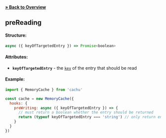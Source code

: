 [**» Back to Overview**](https://github.com/azurydev/cachu#hooks)

## preReading

#### Structure:

```js
async ({ keyOfTargetedEntry }) => Promise<boolean>
```

#### Attributes:

- **`keyOfTargetedEntry`** - the [`key`](https://github.com/azurydev/cachu/blob/current/guide/types.md#key) of the entry that should be read

#### Example:

```js
import { MemoryCache } from 'cachu'

const cache = new MemoryCache({
  hooks: {
    preWriting: async ({ keyOfTargetedEntry }) => {
      // must return a boolean whether the entry should be returned
      return (typeof keyOfTargetedEntry === 'string') // only return entries with a string as their key on reading
    }
  }
})
```
